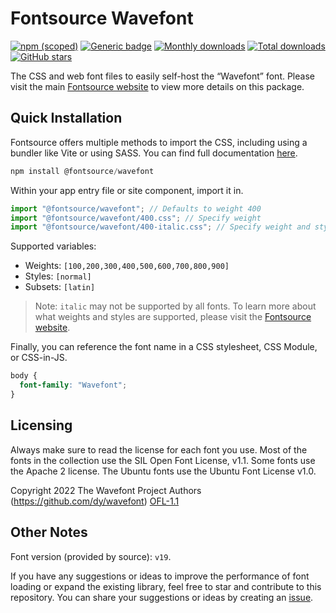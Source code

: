# Fontsource Wavefont

[![npm (scoped)](https://img.shields.io/npm/v/@fontsource/wavefont?color=brightgreen)](https://www.npmjs.com/package/@fontsource/wavefont) [![Generic badge](https://img.shields.io/badge/fontsource-passing-brightgreen)](https://github.com/fontsource/fontsource) [![Monthly downloads](https://badgen.net/npm/dm/@fontsource/wavefont)](https://github.com/fontsource/fontsource) [![Total downloads](https://badgen.net/npm/dt/@fontsource/wavefont)](https://github.com/fontsource/fontsource) [![GitHub stars](https://img.shields.io/github/stars/fontsource/fontsource.svg?style=social&label=Star)](https://github.com/fontsource/fontsource/stargazers)

The CSS and web font files to easily self-host the “Wavefont” font. Please visit the main [Fontsource website](https://fontsource.org/fonts/wavefont) to view more details on this package.

## Quick Installation

Fontsource offers multiple methods to import the CSS, including using a bundler like Vite or using SASS. You can find full documentation [here](https://fontsource.org/docs/getting-started/introduction).

```javascript
npm install @fontsource/wavefont
```

Within your app entry file or site component, import it in.

```javascript
import "@fontsource/wavefont"; // Defaults to weight 400
import "@fontsource/wavefont/400.css"; // Specify weight
import "@fontsource/wavefont/400-italic.css"; // Specify weight and style
```

Supported variables:
- Weights: `[100,200,300,400,500,600,700,800,900]`
- Styles: `[normal]`
- Subsets: `[latin]`

> Note: `italic` may not be supported by all fonts. To learn more about what weights and styles are supported, please visit the [Fontsource website](https://fontsource.org/fonts/wavefont).

Finally, you can reference the font name in a CSS stylesheet, CSS Module, or CSS-in-JS.

```css
body {
  font-family: "Wavefont";
}
```

## Licensing
Always make sure to read the license for each font you use. Most of the fonts in the collection use the SIL Open Font License, v1.1. Some fonts use the Apache 2 license. The Ubuntu fonts use the Ubuntu Font License v1.0.

Copyright 2022 The Wavefont Project Authors (https://github.com/dy/wavefont)
[OFL-1.1](https://openfontlicense.org)

## Other Notes
Font version (provided by source): `v19`.

If you have any suggestions or ideas to improve the performance of font loading or expand the existing library, feel free to star and contribute to this repository. You can share your suggestions or ideas by creating an [issue](https://github.com/fontsource/fontsource/issues).